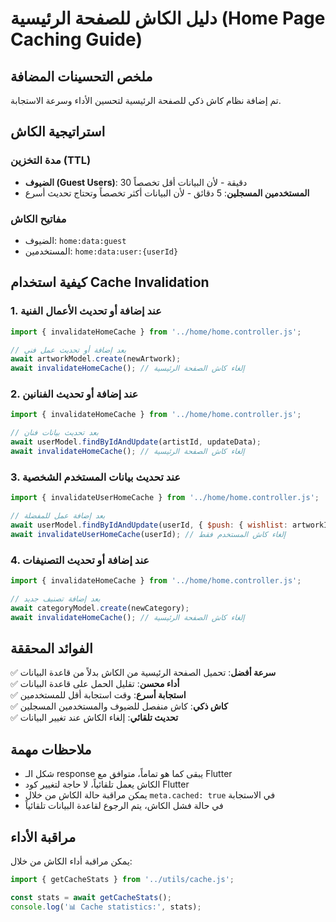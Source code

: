 # دليل الكاش للصفحة الرئيسية (Home Page Caching Guide)

## ملخص التحسينات المضافة

تم إضافة نظام كاش ذكي للصفحة الرئيسية لتحسين الأداء وسرعة الاستجابة.

## استراتيجية الكاش

### مدة التخزين (TTL)
- **الضيوف (Guest Users)**: 30 دقيقة - لأن البيانات أقل تخصصاً
- **المستخدمين المسجلين**: 5 دقائق - لأن البيانات أكثر تخصصاً وتحتاج تحديث أسرع

### مفاتيح الكاش
- الضيوف: `home:data:guest`
- المستخدمين: `home:data:user:{userId}`

## كيفية استخدام Cache Invalidation

### 1. عند إضافة أو تحديث الأعمال الفنية
```javascript
import { invalidateHomeCache } from '../home/home.controller.js';

// بعد إضافة أو تحديث عمل فني
await artworkModel.create(newArtwork);
await invalidateHomeCache(); // إلغاء كاش الصفحة الرئيسية
```

### 2. عند إضافة أو تحديث الفنانين
```javascript
import { invalidateHomeCache } from '../home/home.controller.js';

// بعد تحديث بيانات فنان
await userModel.findByIdAndUpdate(artistId, updateData);
await invalidateHomeCache(); // إلغاء كاش الصفحة الرئيسية
```

### 3. عند تحديث بيانات المستخدم الشخصية
```javascript
import { invalidateUserHomeCache } from '../home/home.controller.js';

// بعد إضافة عمل للمفضلة
await userModel.findByIdAndUpdate(userId, { $push: { wishlist: artworkId } });
await invalidateUserHomeCache(userId); // إلغاء كاش المستخدم فقط
```

### 4. عند إضافة أو تحديث التصنيفات
```javascript
import { invalidateHomeCache } from '../home/home.controller.js';

// بعد إضافة تصنيف جديد
await categoryModel.create(newCategory);
await invalidateHomeCache(); // إلغاء كاش الصفحة الرئيسية
```

## الفوائد المحققة

✅ **سرعة أفضل**: تحميل الصفحة الرئيسية من الكاش بدلاً من قاعدة البيانات  
✅ **أداء محسن**: تقليل الحمل على قاعدة البيانات  
✅ **استجابة أسرع**: وقت استجابة أقل للمستخدمين  
✅ **كاش ذكي**: كاش منفصل للضيوف والمستخدمين المسجلين  
✅ **تحديث تلقائي**: إلغاء الكاش عند تغيير البيانات  

## ملاحظات مهمة

- شكل الـ response يبقى كما هو تماماً، متوافق مع Flutter
- الكاش يعمل تلقائياً، لا حاجة لتغيير كود Flutter
- يمكن مراقبة حالة الكاش من خلال `meta.cached: true` في الاستجابة
- في حالة فشل الكاش، يتم الرجوع لقاعدة البيانات تلقائياً

## مراقبة الأداء

يمكن مراقبة أداء الكاش من خلال:
```javascript
import { getCacheStats } from '../utils/cache.js';

const stats = await getCacheStats();
console.log('📊 Cache statistics:', stats);
```
